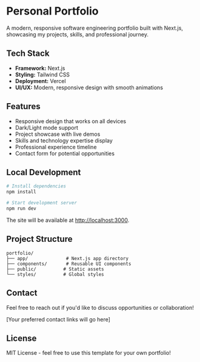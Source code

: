# Personal Portfolio

A modern, responsive software engineering portfolio built with Next.js, showcasing my projects, skills, and professional journey.

## Tech Stack

- **Framework:** Next.js
- **Styling:** Tailwind CSS
- **Deployment:** Vercel
- **UI/UX:** Modern, responsive design with smooth animations

## Features

- Responsive design that works on all devices
- Dark/Light mode support
- Project showcase with live demos
- Skills and technology expertise display
- Professional experience timeline
- Contact form for potential opportunities

## Local Development

```bash
# Install dependencies
npm install

# Start development server
npm run dev
```

The site will be available at [http://localhost:3000](http://localhost:3000).

## Project Structure

```
portfolio/
├── app/              # Next.js app directory
├── components/       # Reusable UI components
├── public/          # Static assets
└── styles/          # Global styles
```

## Contact

Feel free to reach out if you'd like to discuss opportunities or collaboration!

[Your preferred contact links will go here]

## License

MIT License - feel free to use this template for your own portfolio!
